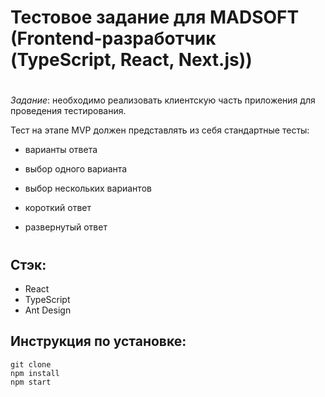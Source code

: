 # Тестовое задание для MADSOFT (Frontend-разработчик (TypeScript, React, Next.js))

#

_Задание_: необходимо реализовать клиентскую часть приложения для проведения тестирования.

Тест на этапе MVP должен представлять из себя стандартные тесты:

- варианты ответа

- выбор одного варианта

- выбор нескольких вариантов

- короткий ответ

- развернутый ответ

#

## Стэк:

- React
- TypeScript
- Ant Design

## Инструкция по установке:

```
git clone
npm install
npm start
```
